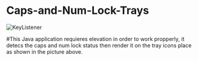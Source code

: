 # Caps-and-Num-Lock-Trays

![KeyListener](https://user-images.githubusercontent.com/77510617/174192629-6d8e955c-4038-4af1-b2e4-8211c71c18ef.png)

#This Java application requieres elevation in order to work propperly, it detecs the caps and num lock status then render it on the tray icons place as shown in the picture above.
